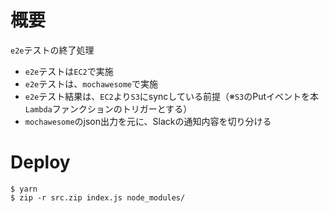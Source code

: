 # 概要

`e2e`テストの終了処理

+ `e2e`テストは`EC2`で実施
+ `e2e`テストは、`mochawesome`で実施
+ `e2e`テスト結果は、`EC2`より`S3`にsyncしている前提（※`S3`のPutイベントを本`Lambda`ファンクションのトリガーとする）
+ `mochawesome`のjson出力を元に、Slackの通知内容を切り分ける

# Deploy

```
$ yarn
$ zip -r src.zip index.js node_modules/
```